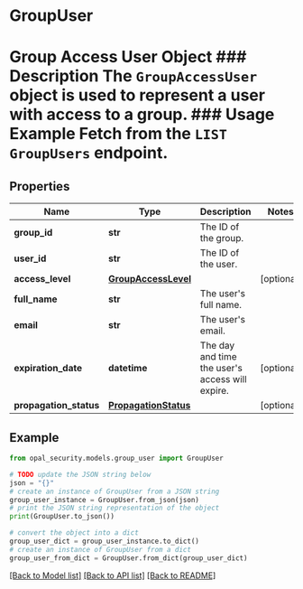 # GroupUser

# Group Access User Object ### Description The `GroupAccessUser` object is used to represent a user with access to a group.  ### Usage Example Fetch from the `LIST GroupUsers` endpoint.

## Properties

Name | Type | Description | Notes
------------ | ------------- | ------------- | -------------
**group_id** | **str** | The ID of the group. | 
**user_id** | **str** | The ID of the user. | 
**access_level** | [**GroupAccessLevel**](GroupAccessLevel.md) |  | [optional] 
**full_name** | **str** | The user&#39;s full name. | 
**email** | **str** | The user&#39;s email. | 
**expiration_date** | **datetime** | The day and time the user&#39;s access will expire. | [optional] 
**propagation_status** | [**PropagationStatus**](PropagationStatus.md) |  | [optional] 

## Example

```python
from opal_security.models.group_user import GroupUser

# TODO update the JSON string below
json = "{}"
# create an instance of GroupUser from a JSON string
group_user_instance = GroupUser.from_json(json)
# print the JSON string representation of the object
print(GroupUser.to_json())

# convert the object into a dict
group_user_dict = group_user_instance.to_dict()
# create an instance of GroupUser from a dict
group_user_from_dict = GroupUser.from_dict(group_user_dict)
```
[[Back to Model list]](../README.md#documentation-for-models) [[Back to API list]](../README.md#documentation-for-api-endpoints) [[Back to README]](../README.md)


